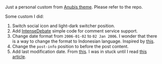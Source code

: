 Just a personal custom from [Anubis theme](https://github.com/Mitrichius/hugo-theme-anubis). Please refer to the repo.

Some custom I did:
1. Switch social icon and light-dark switcher position.
2. Add [IntenseDebate](https://www.intensedebate.com/) simple code for comment service support.
3. Change date format from `2006-01-02` to `02 Jan 2006`. I wonder that there is a way to change the format to Indonesian language. Inspired by [this](https://michaelwelford.com/posts/hugo-tips-tricks).
4. Change the `post-info` position to before the post content.
5. Add last modification date. From [this](https://michaelwelford.com/posts/hugo-tips-tricks). I was in stuck until I read [this article](https://makewithhugo.com/add-a-last-edited-date/).
